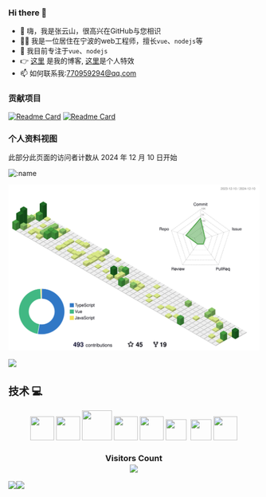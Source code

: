 
### Hi there 👋

- 👋 嗨，我是张云山，很高兴在GitHub与您相识
- 👨‍💻 我是一位居住在宁波的web工程师，擅长`vue`、`nodejs`等
- 🌱 我目前专注于`vue`、`nodejs`
- 👉 [这里](https://zys8119.github.io/zys8119-Demo) 是我的博客, [这里](https://zys8119.github.io/zys8119/)是个人特效
- 📫 如何联系我:770959294@qq.com

### 贡献项目


[![Readme Card](https://github-readme-stats-git-masterrstaa-rickstaa.vercel.app/api/pin/?username=zys8119&repo=wisdom-serve&theme=monokai)](https://github.com/zys8119/wisdom-serve)
[![Readme Card](https://github-readme-stats-git-masterrstaa-rickstaa.vercel.app/api/pin/?username=zys8119&repo=3d-scene-editor&theme=monokai)](https://github.com/zys8119/3d-scene-editor)

### 个人资料视图

此部分此页面的访问者计数从 2024 年 12 月 10 日开始

<img src="https://count.getloli.com/get/@:zys8119?theme=gelbooru-h" alt=":name" />

![](./profile-3d-contrib/profile-green-animate.svg)

<img src="https://github-readme-streak-stats.herokuapp.com/?user=zys8119" width="auto"></img>

## 技术 💻

<p align="center">
<img title="Git" alt="" src="https://cdn.jsdelivr.net/gh/aaron-ai/ImageHosting@master/img/202203061326511.png" width="48" height="48" />
<img title="Gitlab" alt="" src="https://cdn.jsdelivr.net/gh/aaron-ai/ImageHosting@master/img/202203061327338.png" width="48" height="48" />
<img title="MySQL" alt="" src="https://cdn.jsdelivr.net/gh/aaron-ai/ImageHosting@master/img/202203061400526.png" width="60" height="60" />
<img title="Redis" alt="" src="https://cdn.jsdelivr.net/gh/aaron-ai/ImageHosting@master/img/202203061417881.png" width="48" height="48" />
<img title="JetBrains" alt="" src="https://cdn.jsdelivr.net/gh/aaron-ai/ImageHosting@master/img/202203061432653.png" width="48" height="48" />
<img title="Ubuntu" alt="" src="https://cdn.jsdelivr.net/gh/aaron-ai/ImageHosting@master/img/202203061639804.png" width="42" height="42" />
<img title="Ubuntu" alt="" src="https://cdn.jsdelivr.net/gh/aaron-ai/ImageHosting@master/img/202203062151170.png" height="45" />
<img title="CentOS" alt="" src="https://cdn.jsdelivr.net/gh/aaron-ai/ImageHosting@master/img/202203061641671.png" width="42" height="42" />
<img title="Windows" alt="" src="https://cdn.jsdelivr.net/gh/aaron-ai/ImageHosting@master/img/202203061643723.png" width="48" height="48" />
</p>
<div>
  <h3 align="center"> 
    Visitors Count<br>
    <img align="center" src="https://profile-counter.glitch.me/zys8119/count.svg" />
  </h3>
</div>

<a href="https://blog.ljbmxsm.com">
  <img align="left" height=170px src="https://github-readme-stats-git-masterrstaa-rickstaa.vercel.app/api?username=zys8119&show_icons=true&count_private=true&theme=radical" />
</a>
<a href="https://blog.ljbmxsm.com">
  <img align="left" height=170px src="https://github-readme-stats-git-masterrstaa-rickstaa.vercel.app/api/top-langs/?username=zys8119&layout=compact&theme=radical&langs_count=10&hide=html,javascript,css,freemarker" />
</a>

<!-- [![An image of @zys8119's Holopin badges, which is a link to view their full Holopin profile](https://holopin.me/zys8119)](https://holopin.io/@zys8119) -->


<!--
- 👋 我：嗨，我是张云山，很高兴在GitHub与您相识
- 🔭 我的技能：
- 🌱 我目前正在学习…
- 👯 我希望合作…
- 🤔 我正在寻求帮助…
- 💬 问我关于…
- 📫 如何联系我:…
- 😄 代词:…
- ⚡ 有趣的事实:…
- - 👋 Hi, I’m mxsm(蚂蚁背大象)，Graduated from ***Hangzhou Dianzi University(HDU)***.
- 👨‍💻 A Software Engineer living in Foshan. Working in Guangzhou. ***Good at JAVA, Rustaceans***
- 🌱 I’m currently focused on [***Apache RocketMQ***](https://github.com/apache/rocketmq), [***Apache EventMesh***](https://github.com/apache/eventmesh), [***RocketMQ-Rust***](https://github.com/mxsm/rocketmq-rust) and [***DLedger***](https://github.com/openmessaging/dledger).
- 📚 I’m currently learning English and Rust.
- 👉 [Here](https://blog.ljbmxsm.com) is my personal website. Here is my [juejin Home page ](https://juejin.cn/user/1151943918492855)
- 📫 How to reach me: mxsm@apache.org or ljbmxsm@163.com 
-->



